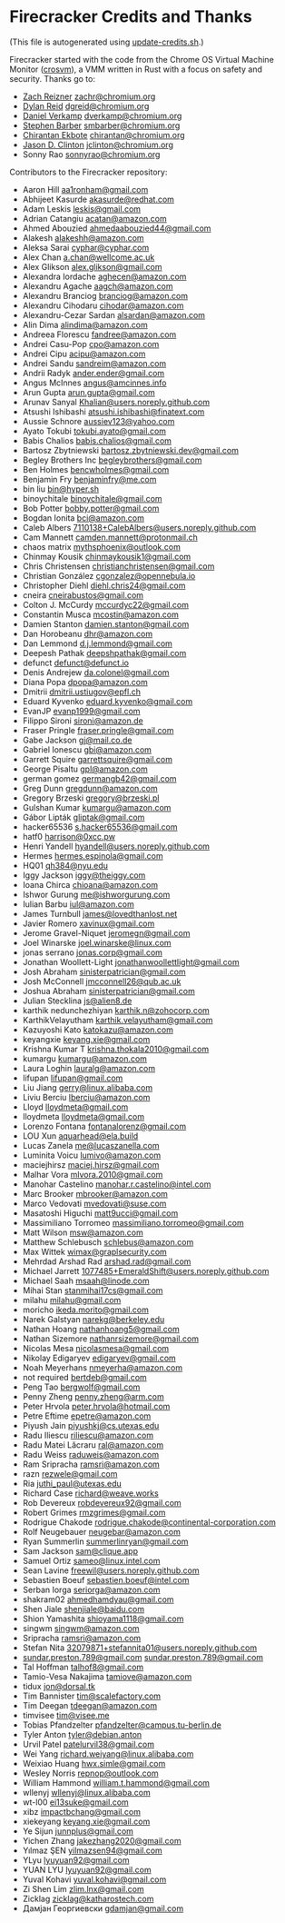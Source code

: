 
# Firecracker Credits and Thanks

(This file is autogenerated using [update-credits.sh](tools/update-credits.sh).)

Firecracker started with the code from the Chrome OS Virtual Machine Monitor
([crosvm](https://chromium.googlesource.com/chromiumos/platform/crosvm/)), a VMM
written in Rust with a focus on safety and security. Thanks go to:

* [Zach Reizner](https://github.com/zachreizner) <zachr@chromium.org>
* [Dylan Reid](https://github.com/dgreid) <dgreid@chromium.org>
* [Daniel Verkamp](https://github.com/danielverkamp) <dverkamp@chromium.org>
* [Stephen Barber](https://github.com/smibarber) <smbarber@chromium.org>
* [Chirantan Ekbote](https://github.com/jynnantonix) <chirantan@chromium.org>
* [Jason D. Clinton](https://github.com/jclinton) <jclinton@chromium.org>
* Sonny Rao <sonnyrao@chromium.org>

Contributors to the Firecracker repository:

* Aaron Hill <aa1ronham@gmail.com>
* Abhijeet Kasurde <akasurde@redhat.com>
* Adam Leskis <leskis@gmail.com>
* Adrian Catangiu <acatan@amazon.com>
* Ahmed Abouzied <ahmedaabouzied44@gmail.com>
* Alakesh <alakeshh@amazon.com>
* Aleksa Sarai <cyphar@cyphar.com>
* Alex Chan <a.chan@wellcome.ac.uk>
* Alex Glikson <alex.glikson@gmail.com>
* Alexandra Iordache <aghecen@amazon.com>
* Alexandru Agache <aagch@amazon.com>
* Alexandru Branciog <branciog@amazon.com>
* Alexandru Cihodaru <cihodar@amazon.com>
* Alexandru-Cezar Sardan <alsardan@amazon.com>
* Alin Dima <alindima@amazon.com>
* Andreea Florescu <fandree@amazon.com>
* Andrei Casu-Pop <cpo@amazon.com>
* Andrei Cipu <acipu@amazon.com>
* Andrei Sandu <sandreim@amazon.com>
* Andrii Radyk <ander.ender@gmail.com>
* Angus McInnes <angus@amcinnes.info>
* Arun Gupta <arun.gupta@gmail.com>
* Arunav Sanyal <Khalian@users.noreply.github.com>
* Atsushi Ishibashi <atsushi.ishibashi@finatext.com>
* Aussie Schnore <aussiev123@yahoo.com>
* Ayato Tokubi <tokubi.ayato@gmail.com>
* Babis Chalios <babis.chalios@gmail.com>
* Bartosz Zbytniewski <bartosz.zbytniewski.dev@gmail.com>
* Begley Brothers Inc <begleybrothers@gmail.com>
* Ben Holmes <bencwholmes@gmail.com>
* Benjamin Fry <benjaminfry@me.com>
* bin liu <bin@hyper.sh>
* binoychitale <binoychitale@gmail.com>
* Bob Potter <bobby.potter@gmail.com>
* Bogdan Ionita <bci@amazon.com>
* Caleb Albers <7110138+CalebAlbers@users.noreply.github.com>
* Cam Mannett <camden.mannett@protonmail.ch>
* chaos matrix <mythsphoenix@outlook.com>
* Chinmay Kousik <chinmaykousik1@gmail.com>
* Chris Christensen <christianchristensen@gmail.com>
* Christian González <cgonzalez@opennebula.io>
* Christopher Diehl <diehl.chris24@gmail.com>
* cneira <cneirabustos@gmail.com>
* Colton J. McCurdy <mccurdyc22@gmail.com>
* Constantin Musca <mcostin@amazon.com>
* Damien Stanton <damien.stanton@gmail.com>
* Dan Horobeanu <dhr@amazon.com>
* Dan Lemmond <d.j.lemmond@gmail.com>
* Deepesh Pathak <deepshpathak@gmail.com>
* defunct <defunct@defunct.io>
* Denis Andrejew <da.colonel@gmail.com>
* Diana Popa <dpopa@amazon.com>
* Dmitrii <dmitrii.ustiugov@epfl.ch>
* Eduard Kyvenko <eduard.kyvenko@gmail.com>
* EvanJP <evanp1999@gmail.com>
* Filippo Sironi <sironi@amazon.de>
* Fraser Pringle <fraser.pringle@gmail.com>
* Gabe Jackson <gj@mail.co.de>
* Gabriel Ionescu <gbi@amazon.com>
* Garrett Squire <garrettsquire@gmail.com>
* George Pisaltu <gpl@amazon.com>
* german gomez <germangb42@gmail.com>
* Greg Dunn <gregdunn@amazon.com>
* Gregory Brzeski <gregory@brzeski.pl>
* Gulshan Kumar <kumargu@amazon.com>
* Gábor Lipták <gliptak@gmail.com>
* hacker65536 <s.hacker65536@gmail.com>
* hatf0 <harrison@0xcc.pw>
* Henri Yandell <hyandell@users.noreply.github.com>
* Hermes <hermes.espinola@gmail.com>
* HQ01 <qh384@nyu.edu>
* Iggy Jackson <iggy@theiggy.com>
* Ioana Chirca <chioana@amazon.com>
* Ishwor Gurung <me@ishworgurung.com>
* Iulian Barbu <iul@amazon.com>
* James Turnbull <james@lovedthanlost.net>
* Javier Romero <xavinux@gmail.com>
* Jerome Gravel-Niquet <jeromegn@gmail.com>
* Joel Winarske <joel.winarske@linux.com>
* jonas serrano <jonas.corp@gmail.com>
* Jonathan Woollett-Light <jonathanwoollettlight@gmail.com>
* Josh Abraham <sinisterpatrician@gmail.com>
* Josh McConnell <jmcconnell26@qub.ac.uk>
* Joshua Abraham <sinisterpatrician@gmail.com>
* Julian Stecklina <js@alien8.de>
* karthik nedunchezhiyan <karthik.n@zohocorp.com>
* KarthikVelayutham <karthik.velayutham@gmail.com>
* Kazuyoshi Kato <katokazu@amazon.com>
* keyangxie <keyang.xie@gmail.com>
* Krishna Kumar T <krishna.thokala2010@gmail.com>
* kumargu <kumargu@amazon.com>
* Laura Loghin <lauralg@amazon.com>
* lifupan <lifupan@gmail.com>
* Liu Jiang <gerry@linux.alibaba.com>
* Liviu Berciu <lberciu@amazon.com>
* Lloyd <lloydmeta@gmail.com>
* lloydmeta <lloydmeta@gmail.com>
* Lorenzo Fontana <fontanalorenz@gmail.com>
* LOU Xun <aquarhead@ela.build>
* Lucas Zanela <me@lucaszanella.com>
* Luminita Voicu <lumivo@amazon.com>
* maciejhirsz <maciej.hirsz@gmail.com>
* Malhar Vora <mlvora.2010@gmail.com>
* Manohar Castelino <manohar.r.castelino@intel.com>
* Marc Brooker <mbrooker@amazon.com>
* Marco Vedovati <mvedovati@suse.com>
* Masatoshi Higuchi <matt9ucci@gmail.com>
* Massimiliano Torromeo <massimiliano.torromeo@gmail.com>
* Matt Wilson <msw@amazon.com>
* Matthew Schlebusch <schlebus@amazon.com>
* Max Wittek <wimax@graplsecurity.com>
* Mehrdad Arshad Rad <arshad.rad@gmail.com>
* Michael Jarrett <1077485+EmeraldShift@users.noreply.github.com>
* Michael Saah <msaah@linode.com>
* Mihai Stan <stanmihai17cs@gmail.com>
* milahu <milahu@gmail.com>
* moricho <ikeda.morito@gmail.com>
* Narek Galstyan <narekg@berkeley.edu>
* Nathan Hoang <nathanhoang5@gmail.com>
* Nathan Sizemore <nathanrsizemore@gmail.com>
* Nicolas Mesa <nicolasmesa@gmail.com>
* Nikolay Edigaryev <edigaryev@gmail.com>
* Noah Meyerhans <nmeyerha@amazon.com>
* not required <bertdeb@gmail.com>
* Peng Tao <bergwolf@gmail.com>
* Penny Zheng <penny.zheng@arm.com>
* Peter Hrvola <peter.hrvola@hotmail.com>
* Petre Eftime <epetre@amazon.com>
* Piyush Jain <piyushkj@cs.utexas.edu>
* Radu Iliescu <riliescu@amazon.com>
* Radu Matei Lăcraru <ral@amazon.com>
* Radu Weiss <raduweis@amazon.com>
* Ram Sripracha <ramsri@amazon.com>
* razn <rezwele@gmail.com>
* Ria <juthi_paul@utexas.edu>
* Richard Case <richard@weave.works>
* Rob Devereux <robdevereux92@gmail.com>
* Robert Grimes <rmzgrimes@gmail.com>
* Rodrigue Chakode <rodrigue.chakode@continental-corporation.com>
* Rolf Neugebauer <neugebar@amazon.com>
* Ryan Summerlin <summerlinryan@gmail.com>
* Sam Jackson <sam@clique.app>
* Samuel Ortiz <sameo@linux.intel.com>
* Sean Lavine <freewil@users.noreply.github.com>
* Sebastien Boeuf <sebastien.boeuf@intel.com>
* Serban Iorga <seriorga@amazon.com>
* shakram02 <ahmedhamdyau@gmail.com>
* Shen Jiale <shenjiale@baidu.com>
* Shion Yamashita <shioyama1118@gmail.com>
* singwm <singwm@amazon.com>
* Sripracha <ramsri@amazon.com>
* Stefan Nita <32079871+stefannita01@users.noreply.github.com>
* sundar.preston.789@gmail.com <sundar.preston.789@gmail.com>
* Tal Hoffman <talhof8@gmail.com>
* Tamio-Vesa Nakajima <tamiove@amazon.com>
* tidux <jon@dorsal.tk>
* Tim Bannister <tim@scalefactory.com>
* Tim Deegan <tdeegan@amazon.com>
* timvisee <tim@visee.me>
* Tobias Pfandzelter <pfandzelter@campus.tu-berlin.de>
* Tyler Anton <tyler@debian.anton>
* Urvil Patel <patelurvil38@gmail.com>
* Wei Yang <richard.weiyang@linux.alibaba.com>
* Weixiao Huang <hwx.simle@gmail.com>
* Wesley Norris <repnop@outlook.com>
* William Hammond <william.t.hammond@gmail.com>
* wllenyj <wllenyj@linux.alibaba.com>
* wt-l00 <ei13suke@gmail.com>
* xibz <impactbchang@gmail.com>
* xiekeyang <keyang.xie@gmail.com>
* Ye Sijun <junnplus@gmail.com>
* Yichen Zhang <jakezhang2020@gmail.com>
* Yılmaz ŞEN <yilmazsen94@gmail.com>
* YLyu <lyuyuan92@gmail.com>
* YUAN LYU <lyuyuan92@gmail.com>
* Yuval Kohavi <yuval.kohavi@gmail.com>
* Zi Shen Lim <zlim.lnx@gmail.com>
* Zicklag <zicklag@katharostech.com>
* Дамјан Георгиевски <gdamjan@gmail.com>
